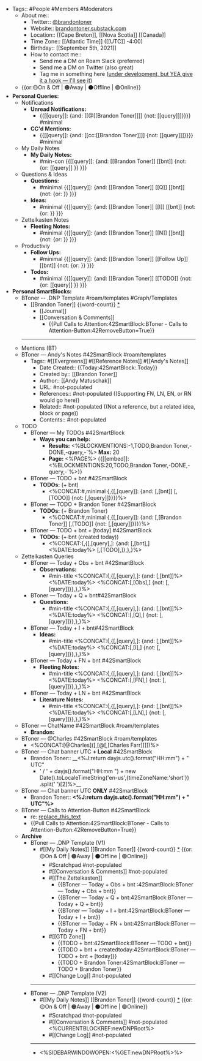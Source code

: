 - Tags:: #People #Members #Moderators
    - About me::
        - Twitter:: [@brandontoner](https://twitter.com/brandontoner)
        - Website:: [brandontoner.substack.com](https://t.co/PQwCMbPZwT?amp=1)
        - Location:: [[Cape Breton]], [[Nova Scotia]] [[Canada]]
        - Time Zone:: [[Atlantic Time]] ([[UTC]] -4:00)
        - Birthday:: [[September 5th, 2021]] 
        - How to contact me:: 
            - Send me a DM on Roam Slack (preferred)
            - Send me a DM on Twitter (also great)
            - Tag me in something here ([under development, but YEA give it a hook — I'll see it]([[Chat]]))
    - {{or:🟡On & Off | 🟠Away | ⚫️Offline | 🟢Online}}
- **Personal Queries:**
    - Notifications
        - **Unread Notifications:**
            - {{[[query]]: {and: [[@[[Brandon Toner]]]] {not: [[query]]]}}}} #minimal
        - **CC'd Mentions:**
            - {{[[query]]: {and: [[cc:[[Brandon Toner]]]] {not: [[query]]]}}}} #minimal
    - My Daily Notes
        - **My Daily Notes:**
            - #min-con {{[[query]]: {and: [[Brandon Toner]] [[bnt]] {not: {or: [[query]] }}  }}}
    - Questions & Ideas
        - **Questions:**
            - #minimal {{[[query]]: {and: [[Brandon Toner]] [[Q]] [[bnt]] {not: {or: }}  }}}
        - **Ideas:**
            - #minimal {{[[query]]: {and: [[Brandon Toner]] [[I]] [[bnt]] {not: {or: }}  }}}
    - Zettelkasten Notes
        - **Fleeting Notes:**
            - #minimal {{[[query]]: {and: [[Brandon Toner]] [[N]] [[bnt]] {not: {or: }}  }}}
    - Productiviy
        - **Follow Ups:**
            - #minimal {{[[query]]: {and: [[Brandon Toner]] [[Follow Up]] [[bnt]] {not: {or: }}  }}}
        - **Todos:**
            - #minimal {{[[query]]: {and: [[Brandon Toner]] [[TODO]] {not: {or: [[query]] }}  }}}
- **Personal SmartBlocks:**
    - BToner -- .DNP Template #roam/templates #Graph/Templates
        - [[Brandon Toner]] {{word-count}} [*]([[bnt]])
            - [[Journal]]
            - [[Conversation & Comments]]
                - {{Pull Calls to Attention:42SmartBlock:BToner - Calls to Attention-Button:42RemoveButton=True}}
        - ---
    - Mentions (BT)
    - BToner — Andy's Notes #42SmartBlock #roam/templates
        - Tags:: #[[Evergreens]] #[[Reference Notes]] #[[Andy's Notes]]
            - Date Created:: {{Today:42SmartBlock:.Today}}
            - Created by:: [[Brandon Toner]]
            - Author:: [[Andy Matuschak]]
            - URL: #not-populated
            - References:: #not-populated ((Supporting FN, LN, EN, or RN would go here))
            - Related:: #not-populated ((Not a reference, but a related idea, block or page))
            - Contents:: #not-populated
    - TODO
        - BToner — My TODOs #42SmartBlock
            - **Ways you can help:**
                - **Results:** <%BLOCKMENTIONS:-1,TODO,Brandon Toner,-DONE,-query,-`%> **Max:** 20
                - **Page:** <%PAGE%>
{{[[embed]]: <%BLOCKMENTIONS:20,TODO,Brandon Toner,-DONE,-query,-`%>}}
        - BToner — TODO + bnt #42SmartBlock
            - **TODOs:** (+ bnt)
                - <%CONCAT:#,minimal {,{[,[query]]: {and: [,[bnt]] [,[TODO]] {not: [,[query]]}}}}%>
        - BToner — TODO + Brandon Toner #42SmartBlock
            - **TODOs:** (+ Brandon Toner)
                - <%CONCAT:#,minimal {,{[,[query]]: {and: [,[Brandon Toner]] [,[TODO]] {not: [,[query]]}}}}%>
        - BToner — TODO + bnt + [today] #42SmartBlock
            - **TODOs:** (+ bnt (created today))
                - <%CONCAT:{,{[,[query],]: {and: [,[bnt],] <%DATE:today%> [,[TODO],]},},}%>
    - Zettelkasten Queries
        - BToner — Today + Obs + bnt #42SmartBlock
            - **Observations:**
                - #min-title <%CONCAT:{,{[,[query],]: {and: [,[bnt]]%><%DATE:today%> <%CONCAT:[,[Obs],] {not: [,[query]]}},},}%>
        - BToner — Today + Q + bnt#42SmartBlock
            - **Questions:** 
                - #min-title <%CONCAT:{,{[,[query],]: {and: [,[bnt]]%><%DATE:today%> <%CONCAT:[,[Q],] {not: [,[query]]}},},}%>
        - BToner — Today + I + bnt#42SmartBlock
            - **Ideas:**
                - #min-title <%CONCAT:{,{[,[query],]: {and: [,[bnt]]%><%DATE:today%> <%CONCAT:[,[I],] {not: [,[query]]}},},}%>
        - BToner — Today + FN + bnt #42SmartBlock
            - **Fleeting Notes:**
                - #min-title <%CONCAT:{,{[,[query],]: {and: [,[bnt]]%><%DATE:today%> <%CONCAT:[,[FN],] {not: [,[query]]}},},}%>
        - BToner — Today + LN + bnt #42SmartBlock
            - **Literature Notes:**
                - #min-title <%CONCAT:{,{[,[query],]: {and: [,[bnt]]%><%DATE:today%> <%CONCAT:[,[LN],] {not: [,[query]]}},},}%>
    - BToner — ChatName #42SmartBlock #roam/templates
        - **Brandon:** 
    - BToner — @Charles #42SmartBlock #roam/templates
        - <%CONCAT:[@Charles]([,[@[,[Charles Farr]]]])%>
    - BToner — Chat banner UTC **+ Local** #42SmartBlock
        - Brandon Toner:: __<%J:return dayjs.utc().format("HH:mm") + " UTC" 
          + ' / ' + 
         dayjs().format("HH:mm ") +  new Date().toLocaleTimeString('en-us',{timeZoneName:'short'})  .split(' ')[2]%>__
    - BToner — Chat banner UTC **ONLY** #42SmartBlock
        - Brandon Toner:: __<%J:return dayjs.utc().format("HH:mm") + " UTC"%>__
    - BToner — Calls to Attention-Button #42SmartBlock 
        - re: [replace_this_text](<%BLOCKMENTIONS:20,@[[Brandon Toner]],-mentions%>)
        - {{Pull Calls to Attention:42SmartBlock:BToner - Calls to Attention-Button:42RemoveButton=True}}
    - **Archive**
        - BToner — .DNP Template (V1) 
            - #[[My Daily Notes]] [[Brandon Toner]] {{word-count}} [*]([[bnt]]) {{or:🟡On & Off | 🟠Away | ⚫️Offline | 🟢Online}}
                - #Scratchpad #not-populated
                - #[[Conversation & Comments]] #not-populated
                - #[[The Zettelkasten]]
                    - {{BToner — Today + Obs + bnt :42SmartBlock:BToner — Today + Obs + bnt}}
                    - {{BToner — Today + Q + bnt:42SmartBlock:BToner — Today + Q + bnt}}
                    - {{BToner — Today + I + bnt:42SmartBlock:BToner — Today + I + bnt}}
                    - {{BToner — Today + FN + bnt:42SmartBlock:BToner — Today + FN + bnt}}
                - #[[GTD Zone]]
                    - {{TODO + bnt:42SmartBlock:BToner — TODO + bnt}}
                    - {{TODO + bnt + createdtoday:42SmartBlock:BToner — TODO + bnt + [today]}}
                    - {{TODO + Brandon Toner:42SmartBlock:BToner — TODO + Brandon Toner}}
                - #[[Change Log]] #not-populated
            - ---
        - BToner — .DNP Template (V2)
            - #[[My Daily Notes]] [[Brandon Toner]] {{word-count}} [*]([[bnt]]) {{or:🟡On & Off | 🟠Away | ⚫️Offline | 🟢Online}}
                - #Scratchpad #not-populated
                - #[[Conversation & Comments]] #not-populated <%CURRENTBLOCKREF:newDNPRoot%>
                - #[[Change Log]] #not-populated
            - ---
            - <%SIDEBARWINDOWOPEN:<%GET:newDNPRoot%>%>
